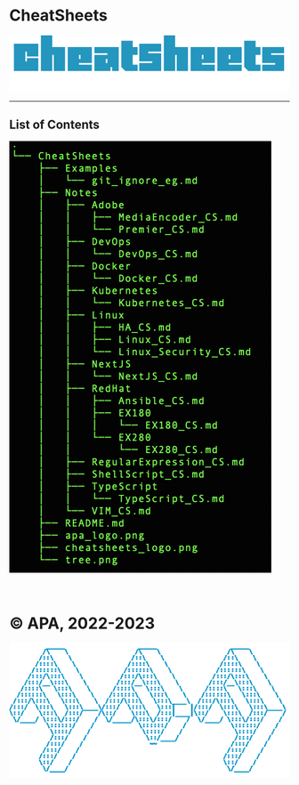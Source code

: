 # CheatSheets

![cheatsheets_logo.png](cheatsheets_logo.png)

---

## List of Contents

![tree.png](tree.png)

<br>

# **© APA, 2022-2023**

![apa_logo.png](apa_logo.png)
